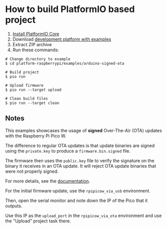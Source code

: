 How to build PlatformIO based project
=====================================

1. [Install PlatformIO Core](https://docs.platformio.org/page/core.html)
2. Download [development platform with examples](https://github.com/platformio/platform-raspberrypi/archive/develop.zip)
3. Extract ZIP archive
4. Run these commands:

```shell
# Change directory to example
$ cd platform-raspberrypi/examples/arduino-signed-ota

# Build project
$ pio run

# Upload firmware
$ pio run --target upload

# Clean build files
$ pio run --target clean
```

## Notes

This examples showcases the usage of **signed** Over-The-Air (OTA) updates with the Raspberry Pi Pico W.

The difference to regular OTA updates is that update binaries are signed using the `private.key` to produce a `firmware.bin.signed` file.

The firmware then uses the `public.key` file to verify the signature on the binary it receives in an OTA update. It will reject OTA update binaries that were not properly signed.

For more details, see the [documentation](https://arduino-pico.readthedocs.io/en/latest/ota.html).

For the initial firmware update, use the `rpipicow_via_usb` environment.

Then, open the serial monitor and note down the IP of the Pico that it outputs.

Use this IP as the `upload_port` in the `rpipicow_via_ota` environment and use the "Upload" project task there.